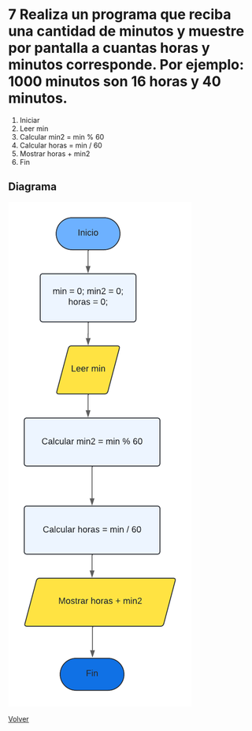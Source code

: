 # 7 Realiza un programa que reciba una cantidad de minutos y muestre por pantalla a cuantas horas y minutos corresponde. Por ejemplo: 1000 minutos son 16 horas y 40 minutos.

1. Iniciar
2. Leer min
3. Calcular min2 = min % 60
4. Calcular horas = min / 60
6. Mostrar horas + min2
8. Fin

## Diagrama
<img src=img/Act7.png>

<a href=README.md > Volver </a>
